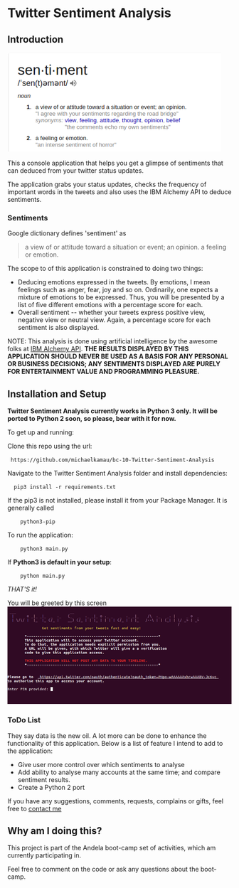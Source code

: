 # Twitter Sentiment Analysis

## Introduction

![sentiment definition](sentiment.png)

This a console application that helps you get a glimpse of sentiments that can deduced from your twitter status updates.

The application grabs your status updates, checks the frequency of important words in the tweets and also uses the IBM Alchemy API to deduce sentiments.

### Sentiments

Google dictionary defines 'sentiment' as 
> a view of or attitude toward a situation or event; an opinion.
> a feeling or emotion.

The scope to of this application is constrained to doing two things:
* Deducing emotions expressed in the tweets. By emotions, I mean feelings such as anger, fear, joy and so on. Ordinarily, one expects a mixture of emotions to be expressed. Thus, you will be presented by a list of five different emotions with a percentage score for each.
* Overall sentiment -- whether your tweets express positive view, negative view or neutral view. Again, a percentage score for each sentiment is also displayed.

NOTE: This analysis is done using artificial intelligence by the awesome folks at [IBM Alchemy API](http://www.alchemyapi.com/). 
**THE RESULTS DISPLAYED BY THIS APPLICATION SHOULD NEVER BE USED AS A BASIS FOR ANY PERSONAL OR BUSINESS DECISIONS; ANY SENTIMENTS DISPLAYED ARE PURELY FOR ENTERTAINMENT VALUE AND PROGRAMMING PLEASURE.**

## Installation and Setup

**Twitter Sentiment Analysis currently works in Python 3 only. It will be ported to Python
 2 soon, so please, bear with it for now.**

To get up and running:

Clone this repo using the url:

     https://github.com/michaelkamau/bc-10-Twitter-Sentiment-Analysis
      
Navigate to the Twitter Sentiment Analysis folder and install dependencies:

      pip3 install -r requirements.txt

If the pip3 is not installed, please install it from your Package Manager. It is generally called 
      
        python3-pip

To run the application:
    
        python3 main.py

If **Python3 is default in your setup**:

        python main.py
    

_THAT'S it!_


You will be greeted by this screen 
![main screen](screen.png)

### ToDo List

They say data is the new oil. A lot more can be done to enhance the functionality of this application. Below is a list of feature I intend to add to the application:

* Give user more control over which sentiments to analyse
* Add ability to analyse many accounts at the same time; and compare sentiment results.
* Create a Python 2 port

If you have any suggestions, comments, requests, complains or gifts, feel free to [contact me](mailto:tokamau@gmail.com) 

## Why am I doing this?

This project is part of the Andela boot-camp set of activities, which am currently participating in.

Feel free to comment on the code or ask any questions about the boot-camp.
